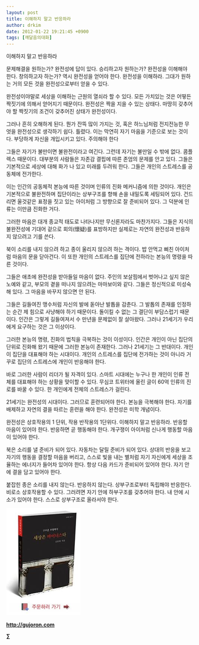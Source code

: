 ```yaml
---
layout: post
title: 이해하지 말고 반응하라
author: drkim
date: 2012-01-22 19:21:45 +0900
tags: [깨달음의대화]
---
```

  
이해하지 말고 반응하라 

문제해결을 원하는가? 완전성에 답이 있다. 승리하고자 원하는가? 완전성을 이해해야 한다. 창의하고자 하는가? 역시 완전성을 얻어야 한다. 완전성을 이해하라. 그대가 원하는 거의 모든 것을 완전성으로부터 얻을 수 있다. 

완전성이야말로 세상을 이해하는 근원의 열쇠라 할 수 있다. 모든 가치있는 것은 어떻든 짝짓기에 의해서 얻어지기 때문이다. 완전성은 짝을 지을 수 있는 상태다. 마땅히 갖추어야 할 짝짓기의 조건이 갖추어진 상태가 완전성이다. 

그러나 흔히 오해하게 된다. 뭔가 잔뜩 많이 가지는 것, 혹은 하느님처럼 전지전능한 무엇을 완전성으로 생각하기 쉽다. 틀렸다. 이는 막연히 자기 마음을 기준으로 보는 것이다. 부당하게 자신을 개입시키고 있다. 주의해야 한다 

그들은 자기가 불만이면 불완전이라고 여긴다. 그런데 자기는 불만일 수 밖에 없다. 콤플렉스 때문이다. 대부분의 사람들은 자존감 결핍에 따른 존엄의 문제를 안고 있다. 그들은 기본적으로 세상에 대해 화가 나 있고 미래를 두려워 한다. 그들은 개인의 스트레스를 공동체에 전가한다. 

이는 인간의 공동체적 본능에 따른 것이며 인류의 진화 메커니즘에 의한 것이다. 개인은 기본적으로 불완전하며 집단이라는 상부구조를 향해 손을 내밀도록 세팅되어 있다. 건드리면 울것같은 표정을 짓고 있는 아이처럼 그 방향으로 잘 준비되어 있다. 그 덕분에 인류는 이만큼 진화한 거다. 

그러한 마음은 대개 종교적 태도로 나타나지만 무신론자라도 마찬가지다. 그들은 지식의 불완전성에 기대어 겉으로 회의(懷疑)를 표방하지만 실제로는 자연의 완전성과 반응하지 않으려고 기를 쓴다. 

북이 소리를 내지 않으려 하고 종이 울리지 않으려 하는 격이다. 밥 안먹고 삐친 아이처럼 마음의 문을 닫아건다. 이 또한 개인의 스트레스를 집단에 전하라는 본능의 명령을 따른 것이다. 

그들은 애초에 완전성을 받아들일 마음이 없다. 주인의 보살핌에서 벗어나고 싶지 않은 노예와 같고, 부모의 곁을 떠나지 않으려는 마마보이와 같다. 그들은 정신적으로 미성숙해 있다. 그 마음을 바꾸지 않으면 안 된다. 

그들은 길들여진 맹수처럼 자신의 발에 돋아난 발톱을 감춘다. 그 발톱의 존재를 인정하는 순간 제 힘으로 사냥해야 하기 때문이다. 돌이킬 수 없는 그 결단이 부담스럽기 때문이다. 인간은 그렇게 길들여져서 수 만년을 문제없이 잘 살아왔다. 그러나 21세기가 우리에게 요구하는 것은 그 이상이다. 

그러한 본능의 명령, 진화의 법칙을 극복하는 것이 이성이다. 인간은 개인이 아닌 집단의 단위로 진화해 왔기 때문에 그러한 본능이 존재한다. 그러나 21세기는 그 반대이다. 개인이 집단을 대표해야 하는 시대이다. 개인의 스트레스를 집단에 전가하는 것이 아니라 거꾸로 집단의 스트레스에 개인이 반응해야 한다. 

바로 그러한 사람이 리더가 될 자격이 있다. 스마트 시대에는 누구나 한 개인이 인류 전체를 대표해야 하는 상황을 맞이할 수 있다. 무심코 트위터에 올린 글이 60억 인류의 진로를 바꿀 수 있다. 한 개인에게 전체의 스트레스가 걸린다. 



21세기는 완전성의 시대이다. 그러므로 훈련되어야 한다. 본능을 극복해야 한다. 자기를 배제하고 자연의 결을 따르는 훈련을 해야 한다. 완전성은 미학 개념이다. 



완전성은 상호작용의 1 단위, 작용 반작용의 1단위다. 이해하지 말고 반응하라. 반응할 마음이 있어야 한다. 반응하면 곧 행동해야 한다. 개구쟁이 아이처럼 신나게 행동할 마음이 있어야 한다. 

북은 소리를 낼 준비가 되어 있다. 자동차는 달릴 준비가 되어 있다. 상대의 반응을 보고 자기의 행동을 결정할 마음을 버리고, 스스로 빛을 내는 별처럼 자기 자신에게 세상을 조율하는 에너지가 들어차 있어야 한다. 항상 다음 카드가 준비되어 있어야 한다. 자기 안에 결을 담고 있어야 한다. 



붙잡힌 종은 소리를 내지 않는다. 반응하지 않는다. 상부구조로부터 독립해야 반응한다. 비로소 상호작용할 수 있다. 그러려면 자기 안에 하부구조를 갖추어야 한다. 내 안에 시소가 있어야 한다. 스스로 상부구조로 올라서야 한다. 







![](/files/attach/images/198/668/222/0.JPG)


  






**http://gujoron.com** 


**∑**